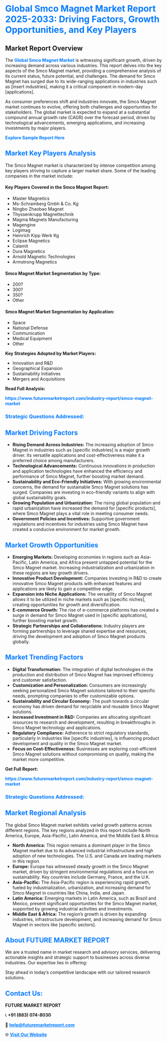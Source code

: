 <h1 style="color: #007BFF;">Global Smco Magnet Market Report 2025-2033: Driving Factors, Growth Opportunities, and Key Players</h1>

<section id="overview">
<h2>Market Report Overview</h2>
<p>The <a href="https://www.futuremarketreport.com/industry-report/smco-magnet-market" style="color: #007BFF; text-decoration: none;"><strong>Global Smco Magnet Market</strong></a> is witnessing significant growth, driven by increasing demand across various industries. This report delves into the key aspects of the Smco Magnet market, providing a comprehensive analysis of its current status, future potential, and challenges. The demand for Smco Magnet has surged due to its wide-ranging applications in industries such as [insert industries], making it a critical component in modern-day [applications].</p>
<p>As consumer preferences shift and industries innovate, the Smco Magnet market continues to evolve, offering both challenges and opportunities for stakeholders. The global market is expected to expand at a substantial compound annual growth rate (CAGR) over the forecast period, driven by technological advancements, emerging applications, and increasing investments by major players.</p>
</section>

<section id="overview">
<p><a href="https://www.futuremarketreport.com/request-sample/reportId=29609" style="color: #007BFF; text-decoration: none;"><strong>Explore Sample Report Here</strong></a></p>
</section>

<section id="key-players">
<h2 style="color: #007BFF;">Market Key Players Analysis</h2>
<p>The Smco Magnet market is characterized by intense competition among key players striving to capture a larger market share. Some of the leading companies in the market include:</p>
<h4>Key Players Covered in the Smco Magnet Report:</h4>
<ul><li>Master Magnetics</li><li>Ms-Schramberg Gmbh &amp; Co. Kg</li><li>Ningbo Zhaobao Magnet</li><li>Thyssenkrupp Magnettechnik</li><li>Magma Magnets Manufacturing</li><li>Magengine</li><li>Logimag</li><li>Heinrich Kipp Werk Kg</li><li>Eclipse Magnetics</li><li>Calamit</li><li>Dura Magnetics</li><li>Arnold Magnetic Technologies</li><li>Armstrong Magnetics</li></ul>
<h4>Smco Magnet Market Segmentation by Type:</h4>
<ul><li>200?</li><li>300?</li><li>350?</li><li>Other</li></ul>

<h4>Smco Magnet Market Segmentation by Application:</h4>
<ul><li>Space</li><li>National Defense</li><li>Communication</li><li>Medical Equipment</li><li>Other</li></ul>
<p><strong>Key Strategies Adopted by Market Players:</strong></p>
<ul>
<li>Innovation and R&D</li>
<li>Geographical Expansion</li>
<li>Sustainability Initiatives</li>
<li>Mergers and Acquisitions</li>
</ul>
</section>

<section>
<p><strong>Read Full Analysis: </strong></p><a href="https://www.futuremarketreport.com/industry-report/smco-magnet-market" style="color: #007BFF; text-decoration: none;"><strong>https://www.futuremarketreport.com/industry-report/smco-magnet-market</strong></a>
<h3 style="color: #007BFF;">Strategic Questions Addressed:</h3>
</section>

<section id="driving-factors">
<h2 style="color: #007BFF;">Market Driving Factors</h2>
<ul>
<li><strong>Rising Demand Across Industries:</strong> The increasing adoption of Smco Magnet in industries such as [specific industries] is a major growth driver. Its versatile applications and cost-effectiveness make it a preferred choice among manufacturers.</li>
<li><strong>Technological Advancements:</strong> Continuous innovations in production and application technologies have enhanced the efficiency and performance of Smco Magnet, further boosting market demand.</li>
<li><strong>Sustainability and Eco-Friendly Initiatives:</strong> With growing environmental concerns, the demand for sustainable Smco Magnet solutions has surged. Companies are investing in eco-friendly variants to align with global sustainability goals.</li>
<li><strong>Growing Population and Urbanization:</strong> The rising global population and rapid urbanization have increased the demand for [specific products], where Smco Magnet plays a vital role in meeting consumer needs.</li>
<li><strong>Government Policies and Incentives:</strong> Supportive government regulations and incentives for industries using Smco Magnet have created a conducive environment for market growth.</li>
</ul>
</section>

<section id="growth-opportunities">
<h2 style="color: #007BFF;">Market Growth Opportunities</h2>
<ul>
<li><strong>Emerging Markets:</strong> Developing economies in regions such as Asia-Pacific, Latin America, and Africa present untapped potential for the Smco Magnet market. Increasing industrialization and urbanization in these regions are key growth drivers.</li>
<li><strong>Innovative Product Development:</strong> Companies investing in R&D to create innovative Smco Magnet products with enhanced features and applications are likely to gain a competitive edge.</li>
<li><strong>Expansion into Niche Applications:</strong> The versatility of Smco Magnet allows it to be utilized in niche markets such as [specific niches], creating opportunities for growth and diversification.</li>
<li><strong>E-commerce Growth:</strong> The rise of e-commerce platforms has created a surge in demand for Smco Magnet used in [specific applications], further boosting market growth.</li>
<li><strong>Strategic Partnerships and Collaborations:</strong> Industry players are forming partnerships to leverage shared expertise and resources, driving the development and adoption of Smco Magnet products globally.</li>
</ul>
</section>

<section id="trending-factors">
<h2 style="color: #007BFF;">Market Trending Factors</h2>
<ul>
<li><strong>Digital Transformation:</strong> The integration of digital technologies in the production and distribution of Smco Magnet has improved efficiency and customer satisfaction.</li>
<li><strong>Customization and Personalization:</strong> Consumers are increasingly seeking personalized Smco Magnet solutions tailored to their specific needs, prompting companies to offer customizable options.</li>
<li><strong>Sustainability and Circular Economy:</strong> The push towards a circular economy has driven demand for recyclable and reusable Smco Magnet solutions.</li>
<li><strong>Increased Investment in R&D:</strong> Companies are allocating significant resources to research and development, resulting in breakthroughs in Smco Magnet technology and applications.</li>
<li><strong>Regulatory Compliance:</strong> Adherence to strict regulatory standards, particularly in industries like [specific industries], is influencing product development and quality in the Smco Magnet market.</li>
<li><strong>Focus on Cost-Effectiveness:</strong> Businesses are exploring cost-efficient Smco Magnet solutions without compromising on quality, making the market more competitive.</li>
</ul>
</section>

<section>
<p><strong>Get Full Report: </strong></p><a href="https://www.futuremarketreport.com/industry-report/smco-magnet-market" style="color: #007BFF; text-decoration: none;"><strong>https://www.futuremarketreport.com/industry-report/smco-magnet-market</strong></a>
<h3 style="color: #007BFF;">Strategic Questions Addressed:</h3>
</section>


<section id="regional-analysis">
<h2 style="color: #007BFF;">Market Regional Analysis</h2>
<p>The global Smco Magnet market exhibits varied growth patterns across different regions. The key regions analyzed in this report include North America, Europe, Asia-Pacific, Latin America, and the Middle East & Africa:</p>
<ul>
<li><strong>North America:</strong> This region remains a dominant player in the Smco Magnet market due to its advanced industrial infrastructure and high adoption of new technologies. The U.S. and Canada are leading markets in this region.</li>
<li><strong>Europe:</strong> Europe has witnessed steady growth in the Smco Magnet market, driven by stringent environmental regulations and a focus on sustainability. Key countries include Germany, France, and the U.K.</li>
<li><strong>Asia-Pacific:</strong> The Asia-Pacific region is experiencing rapid growth, fueled by industrialization, urbanization, and increasing demand for Smco Magnet in countries like China, India, and Japan.</li>
<li><strong>Latin America:</strong> Emerging markets in Latin America, such as Brazil and Mexico, present significant opportunities for the Smco Magnet market, supported by growing industrial activities and investments.</li>
<li><strong>Middle East & Africa:</strong> The region’s growth is driven by expanding industries, infrastructure development, and increasing demand for Smco Magnet in sectors like [specific sectors].</li>
</ul>
</section>

<footer>
<h2 style="color: #007BFF;">About FUTURE MARKET REPORT</h2>
<p>We are a trusted name in market research and advisory services, delivering actionable insights and strategic support to businesses across diverse industries. Our expertise lies in offering:</p>

<p>Stay ahead in today’s competitive landscape with our tailored research solutions.</p>

<h2 style="color: #007BFF;">Contact Us:</h2>
<p><strong>FUTURE MARKET REPORT</strong></p>
<p>📞 <strong>+91 (883) 074-8030</strong></p>
<p>📧 <strong><a href="mailto:help@futuremarketreport.com" style="color: #007BFF;">help@futuremarketreport.com</a></strong></p>
<p>🌐 <strong><a href="https://www.futuremarketreport.com/" style="color: #007BFF;">Visit Our Website</a></strong></p>
</footer>
